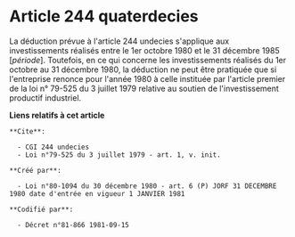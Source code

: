 # Article 244 quaterdecies

La déduction prévue à l'article 244 undecies s'applique aux investissements réalisés entre le 1er octobre 1980 et le 31
décembre 1985 [*période*]. Toutefois, en ce qui concerne les investissements réalisés du 1er octobre au 31 décembre 1980, la
déduction ne peut être pratiquée que si l'entreprise renonce pour l'année 1980 à celle instituée par l'article premier de la
loi n° 79-525 du 3 juillet 1979 relative au soutien de l'investissement productif industriel.

**Liens relatifs à cet article**

	**Cite**:

	  - CGI 244 undecies
	  - Loi n°79-525 du 3 juillet 1979 - art. 1, v. init.

	**Créé par**:

	  - Loi n°80-1094 du 30 décembre 1980 - art. 6 (P) JORF 31 DECEMBRE 1980 date d'entrée en vigueur 1 JANVIER 1981

	**Codifié par**:

	  - Décret n°81-866 1981-09-15
